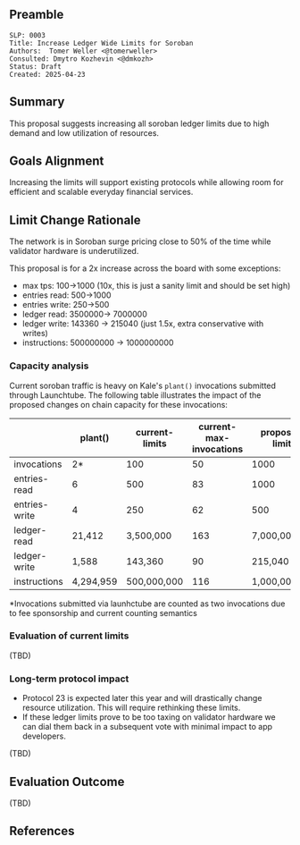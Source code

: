 ## Preamble

```
SLP: 0003
Title: Increase Ledger Wide Limits for Soroban  
Authors:  Tomer Weller <@tomerweller>
Consulted: Dmytro Kozhevin <@dmkozh> 
Status: Draft
Created: 2025-04-23
```

## Summary

This proposal suggests increasing all soroban ledger limits due to high demand and low utilization of resources. 

## Goals Alignment

Increasing the limits will support existing protocols while allowing room for efficient and scalable everyday financial services.

## Limit Change Rationale

The network is in Soroban surge pricing close to 50% of the time while validator hardware is underutilized.

This proposal is for a 2x increase across the board with some exceptions: 

- max tps: 100->1000 (10x, this is just a sanity limit and should be set high)
- entries read: 500->1000
- entries write: 250->500
- ledger read: 3500000-> 7000000
- ledger write: 143360 -> 215040 (just 1.5x, extra conservative with writes)
- instructions: 500000000 -> 1000000000

### Capacity analysis 

Current soroban traffic is heavy on Kale's `plant()` invocations submitted through Launchtube. The following table illustrates the 
impact of the proposed changes on chain capacity for these invocations: 

|                | plant()        | current-limits | current-max-invocations | proposed-limits | proposed-max-invocations |
|----------------|----------------|----------------|-------------------------|-----------------|--------------------------|
| invocations    | 2*             | 100            | 50                      | 1000            | 500                      |
| entries-read   | 6              | 500            | 83                      | 1000            | 166                      |
| entries-write  | 4              | 250            | 62                      | 500             | 125                      |
| ledger-read    | 21,412         | 3,500,000      | 163                     | 7,000,000       | 326                      |
| ledger-write   | 1,588          | 143,360        | 90                      | 215,040         | 135                      |
| instructions   | 4,294,959      | 500,000,000    | 116                     | 1,000,000,000   | 232                      | 

*Invocations submitted via launhctube are counted as two invocations due to fee sponsorship and current counting semantics  

### Evaluation of current limits

(TBD)

### Long-term protocol impact

- Protocol 23 is expected later this year and will drastically change resource utilization. This will require rethinking these limits.
- If these ledger limits prove to be too taxing on validator hardware we can dial them back in a subsequent vote with minimal impact to app developers.

(TBD)

## Evaluation Outcome

(TBD)

## References
